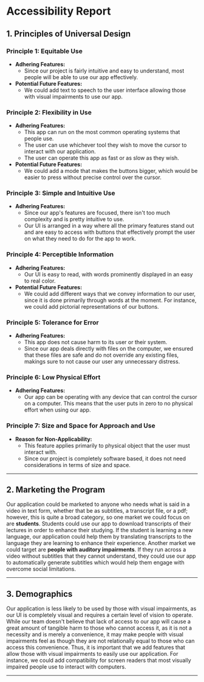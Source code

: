 # Accessibility Report

## 1. Principles of Universal Design

### Principle 1: Equitable Use
- **Adhering Features:**
    - Since our project is fairly intuitive and easy to understand, most people will be able to use our app effectively. 
- **Potential Future Features:**
    - We could add text to speech to the user interface allowing those with visual impairments to use our app.

### Principle 2: Flexibility in Use
- **Adhering Features:**
    - This app can run on the most common operating systems that people use.
    - The user can use whichever tool they wish to move the cursor to interact with our application.
    - The user can operate this app as fast or as slow as they wish.
- **Potential Future Features:**
    - We could add a mode that makes the buttons bigger, which would be easier to press without precise control over the cursor.

### Principle 3: Simple and Intuitive Use
- **Adhering Features:**
    - Since our app's features are focused, there isn't too much complexity and is pretty intuitive to use.
    - Our UI is arranged in a way where all the primary features stand out and are easy to access with buttons that effectively prompt the user on what they need to do for the app to work.

### Principle 4: Perceptible Information
- **Adhering Features:**
    - Our UI is easy to read, with words prominently displayed in an easy to real color.
- **Potential Future Features:**
    - We could add different ways that we convey information to our user, since it is done primarily through words at the moment. For instance, we could add pictorial representations of our buttons.

### Principle 5: Tolerance for Error
- **Adhering Features:**
    - This app does not cause harm to its user or their system.
    - Since our app deals directly with files on the computer, we ensured that these files are safe and do not override any existing files, makings sure to not cause our user any unnecessary distress.

### Principle 6: Low Physical Effort
- **Adhering Features:**
    - Our app can be operating with any device that can control the cursor on a computer. This means that the user puts in zero to no physical effort when using our app.

### Principle 7: Size and Space for Approach and Use
- **Reason for Non-Applicability:**
    - This feature applies primarily to physical object that the user must interact with.
    - Since our project is completely software based, it does not need considerations in terms of size and space.

---

## 2. Marketing the Program

Our application could be marketed to anyone who needs what is said in a video in text form, whether that be as subtitles, a transcript file, or a pdf; however, this is quite a broad category, so one market we could focus on are **students**. Students could use our app to download transcripts of their lectures in order to enhance their studying. If the student is learning a new language, our application could help them by translating transcripts to the language they are learning to enhance their experience. Another market we could target are **people with auditory impairments**. If they run across a video without subtitles that they cannot understand, they could use our app to automatically generate subtitles which would help them engage with overcome social limitations.

---

## 3. Demographics

Our application is less likely to be used by those with visual impairments, as our UI is completely visual and requires a certain level of vision to operate. While our team doesn't believe that lack of access to our app will cause a great amount of tangible harm to those who cannot access it, as it is not a necessity and is merely a convenience, it may make people with visual impairments feel as though they are not relationally equal to those who can access this convenience. Thus, it is important that we add features that allow those with visual impairments to easily use our application. For instance, we could add compatibility for screen readers that most visually impaired people use to interact with computers.

---


